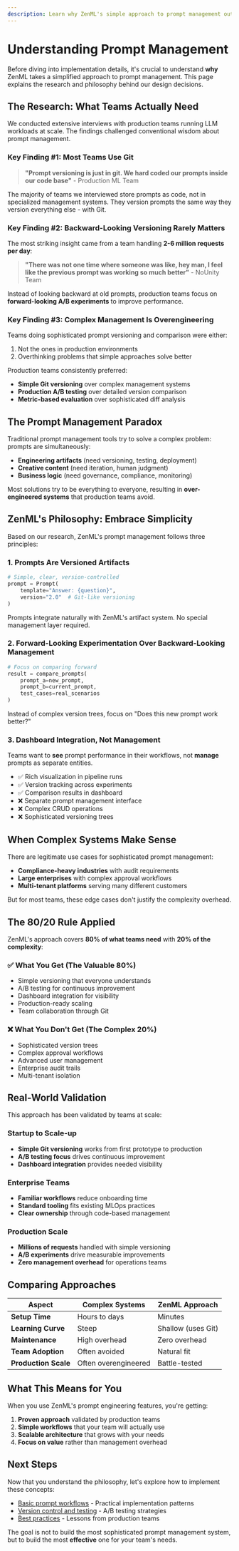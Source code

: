 ```yaml
---
description: Learn why ZenML's simple approach to prompt management outperforms complex systems - backed by research from production teams.
---
```


# Understanding Prompt Management

Before diving into implementation details, it's crucial to understand **why** ZenML takes a simplified approach to prompt management. This page explains the research and philosophy behind our design decisions.

## The Research: What Teams Actually Need

We conducted extensive interviews with production teams running LLM workloads at scale. The findings challenged conventional wisdom about prompt management.

### Key Finding #1: Most Teams Use Git

> **"Prompt versioning is just in git. We hard coded our prompts inside our code base"** - Production ML Team

The majority of teams we interviewed store prompts as code, not in specialized management systems. They version prompts the same way they version everything else - with Git.

### Key Finding #2: Backward-Looking Versioning Rarely Matters

The most striking insight came from a team handling **2-6 million requests per day**:

> **"There was not one time where someone was like, hey man, I feel like the previous prompt was working so much better"** - NoUnity Team

Instead of looking backward at old prompts, production teams focus on **forward-looking A/B experiments** to improve performance.

### Key Finding #3: Complex Management Is Overengineering

Teams doing sophisticated prompt versioning and comparison were either:
1. Not the ones in production environments
2. Overthinking problems that simple approaches solve better

Production teams consistently preferred:
- **Simple Git versioning** over complex management systems
- **Production A/B testing** over detailed version comparison
- **Metric-based evaluation** over sophisticated diff analysis

## The Prompt Management Paradox

Traditional prompt management tools try to solve a complex problem: prompts are simultaneously:

- **Engineering artifacts** (need versioning, testing, deployment)
- **Creative content** (need iteration, human judgment)  
- **Business logic** (need governance, compliance, monitoring)

Most solutions try to be everything to everyone, resulting in **over-engineered systems** that production teams avoid.

## ZenML's Philosophy: Embrace Simplicity

Based on our research, ZenML's prompt management follows three principles:

### 1. **Prompts Are Versioned Artifacts**

```python
# Simple, clear, version-controlled
prompt = Prompt(
    template="Answer: {question}",
    version="2.0"  # Git-like versioning
)
```

Prompts integrate naturally with ZenML's artifact system. No special management layer required.

### 2. **Forward-Looking Experimentation Over Backward-Looking Management**

```python
# Focus on comparing forward
result = compare_prompts(
    prompt_a=new_prompt,
    prompt_b=current_prompt,
    test_cases=real_scenarios
)
```

Instead of complex version trees, focus on "Does this new prompt work better?"

### 3. **Dashboard Integration, Not Management**

Teams want to **see** prompt performance in their workflows, not **manage** prompts as separate entities.

- ✅ Rich visualization in pipeline runs
- ✅ Version tracking across experiments  
- ✅ Comparison results in dashboard
- ❌ Separate prompt management interface
- ❌ Complex CRUD operations
- ❌ Sophisticated versioning trees

## When Complex Systems Make Sense

There are legitimate use cases for sophisticated prompt management:

- **Compliance-heavy industries** with audit requirements
- **Large enterprises** with complex approval workflows
- **Multi-tenant platforms** serving many different customers

But for most teams, these edge cases don't justify the complexity overhead.

## The 80/20 Rule Applied

ZenML's approach covers **80% of what teams need** with **20% of the complexity**:

### ✅ What You Get (The Valuable 80%)
- Simple versioning that everyone understands
- A/B testing for continuous improvement
- Dashboard integration for visibility
- Production-ready scaling
- Team collaboration through Git

### ❌ What You Don't Get (The Complex 20%)
- Sophisticated version trees
- Complex approval workflows
- Advanced user management
- Enterprise audit trails
- Multi-tenant isolation

## Real-World Validation

This approach has been validated by teams at scale:

### **Startup to Scale-up**
- **Simple Git versioning** works from first prototype to production
- **A/B testing focus** drives continuous improvement
- **Dashboard integration** provides needed visibility

### **Enterprise Teams**
- **Familiar workflows** reduce onboarding time
- **Standard tooling** fits existing MLOps practices  
- **Clear ownership** through code-based management

### **Production Scale**
- **Millions of requests** handled with simple versioning
- **A/B experiments** drive measurable improvements
- **Zero management overhead** for operations teams

## Comparing Approaches

| Aspect | Complex Systems | ZenML Approach |
|--------|----------------|----------------|
| **Setup Time** | Hours to days | Minutes |
| **Learning Curve** | Steep | Shallow (uses Git) |
| **Maintenance** | High overhead | Zero overhead |
| **Team Adoption** | Often avoided | Natural fit |
| **Production Scale** | Often overengineered | Battle-tested |

## What This Means for You

When you use ZenML's prompt engineering features, you're getting:

1. **Proven approach** validated by production teams
2. **Simple workflows** that your team will actually use
3. **Scalable architecture** that grows with your needs
4. **Focus on value** rather than management overhead

## Next Steps

Now that you understand the philosophy, let's explore how to implement these concepts:

- [Basic prompt workflows](basic-prompt-workflows.md) - Practical implementation patterns
- [Version control and testing](version-control-and-testing.md) - A/B testing strategies
- [Best practices](best-practices.md) - Lessons from production teams

The goal is not to build the most sophisticated prompt management system, but to build the most **effective** one for your team's needs.